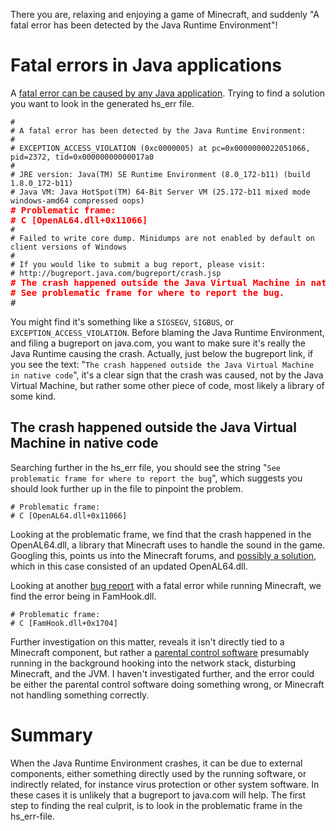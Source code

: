 There you are, relaxing and enjoying a game of Minecraft, and suddenly "A fatal error has been detected by the Java Runtime Environment"!

# Fatal errors in Java applications
A [fatal error can be caused by any Java application][1]. Trying to find a solution you want to look in the generated hs_err file.


<pre><code>#
# A fatal error has been detected by the Java Runtime Environment:
#
# EXCEPTION_ACCESS_VIOLATION (0xc0000005) at pc=0x0000000022051066, pid=2372, tid=0x00000000000017a0
#
# JRE version: Java(TM) SE Runtime Environment (8.0_172-b11) (build 1.8.0_172-b11)
# Java VM: Java HotSpot(TM) 64-Bit Server VM (25.172-b11 mixed mode windows-amd64 compressed oops)
</code><b style="color: red;"># Problematic frame:</b>
<b style="color: red;"># C [OpenAL64.dll+0x11066]</b><code>
#
# Failed to write core dump. Minidumps are not enabled by default on client versions of Windows
#
# If you would like to submit a bug report, please visit:
# http://bugreport.java.com/bugreport/crash.jsp
</code><b style="color: red;"># The crash happened outside the Java Virtual Machine in native code.</b>
<b style="color: red;"># See problematic frame for where to report the bug.</b>
#
</pre>
You might find it's something like a `SIGSEGV`, `SIGBUS`, or `EXCEPTION_ACCESS_VIOLATION`. Before blaming the Java Runtime Environment, and filing a bugreport on java.com, you want to make sure it's really the Java Runtime causing the crash. Actually, just below the bugreport link, if you see the text: "`The crash happened outside the Java Virtual Machine in native code`", it's a clear sign that the crash was caused, not by the Java Virtual Machine, but rather some other piece of code, most likely a library of some kind. 

## The crash happened outside the Java Virtual Machine in native code
Searching further in the hs_err file, you should see the string "`See problematic frame for where to report the bug`",  which suggests you should look further up in the file to pinpoint the problem. 

```
# Problematic frame:
# C [OpenAL64.dll+0x11066]
```

Looking at the problematic frame, we find that the crash happened in the OpenAL64.dll, a library that Minecraft uses to handle the sound in the game. Googling this, points us into the Minecraft forums, and [possibly a solution][2], which in this case consisted of an updated OpenAL64.dll.

Looking at another [bug report][3] with a fatal error while running Minecraft, we find the error being in FamHook.dll. 
```
# Problematic frame:
# C [FamHook.dll+0x1704]
```

Further investigation on this matter, reveals it isn't directly tied to a Minecraft component, but rather a [parental control software][4] presumably running in the background hooking into the network stack, disturbing Minecraft, and the JVM. I haven't investigated further, and the error could be either the parental control software doing something wrong, or Minecraft not handling something correctly. 

# Summary
When the Java Runtime Environment crashes, it can be due to external components, either something directly used by the running software, or indirectly related, for instance virus protection or other system software. In these cases it is unlikely that a bugreport to java.com will help. The first step to finding the real culprit, is to look in the problematic frame in the hs_err-file.


[1]: https://bugs.openjdk.java.net/browse/JDK-8202755
[2]: https://www.minecraftforum.net/forums/archive/legacy-support/1737178-openal-access-violation
[3]: https://bugs.openjdk.java.net/browse/JDK-8223809
[4]: https://bugs.mojang.com/browse/MC-26702
